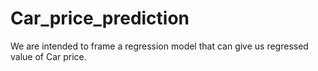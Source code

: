 # Car_price_prediction
We are intended to frame a regression model that can give us regressed value of Car price.
